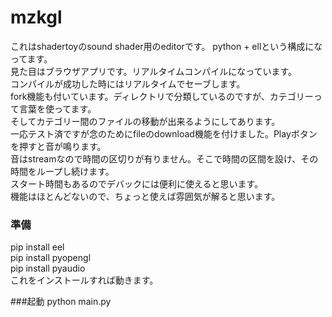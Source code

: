 # mzkgl

これはshadertoyのsound shader用のeditorです。
python + ellという構成になってます。  
見た目はブラウザアプリです。リアルタイムコンパイルになっています。  
コンパイルが成功した時にはリアルタイムでセーブします。  
fork機能も付いています。ディレクトリで分類しているのですが、カテゴリーって言葉を使ってます。  
そしてカテゴリー間のファイルの移動が出来るようにしてあります。  
一応テスト済ですが念のためにfileのdownload機能を付けました。Playボタンを押すと音が鳴ります。  
音はstreamなので時間の区切りが有りません。そこで時間の区間を設け、その時間をループし続けます。  
スタート時間もあるのでデバックには便利に使えると思います。  
機能はほとんどないので、ちょっと使えば雰囲気が解ると思います。 

### 準備
pip install eel  
pip install pyopengl  
pip install pyaudio  
これをインストールすれば動きます。

###起動
python main.py


